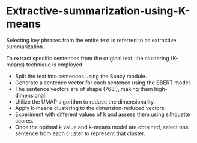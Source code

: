 # Extractive-summarization-using-K-means
Selecting key phrases from the entire text is referred to as extractive summarization.

To extract specific sentences from the original text, the clustering (K-means) technique is employed.


* Split the text into sentences using the Spacy module.
* Generate a sentence vector for each sentence using the SBERT model.
* The sentence vectors are of shape (768,), making them high-dimensional.
* Utilize the UMAP algorithm to reduce the dimensionality.
* Apply k-means clustering to the dimension-reduced vectors.
* Experiment with different values of k and assess them using silhouette scores.
* Once the optimal k value and k-means model are obtained, select one sentence from each cluster to represent that cluster.